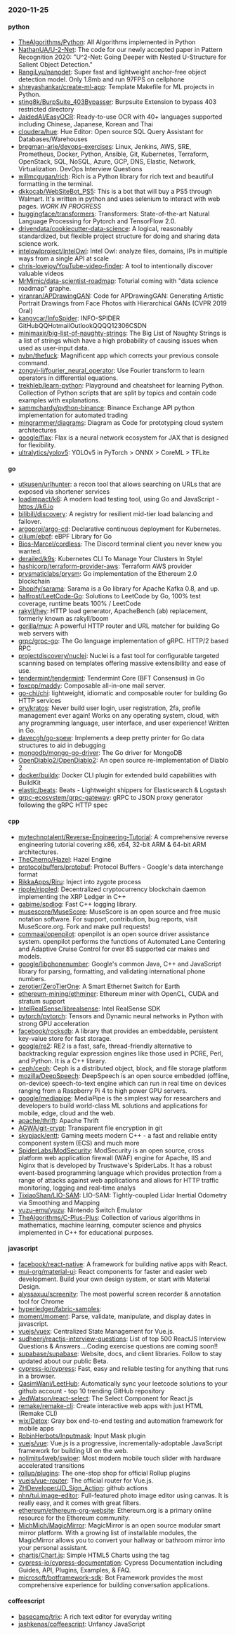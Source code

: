 ### 2020-11-25

#### python
* [TheAlgorithms/Python](https://github.com/TheAlgorithms/Python): All Algorithms implemented in Python
* [NathanUA/U-2-Net](https://github.com/NathanUA/U-2-Net): The code for our newly accepted paper in Pattern Recognition 2020: "U^2-Net: Going Deeper with Nested U-Structure for Salient Object Detection."
* [RangiLyu/nanodet](https://github.com/RangiLyu/nanodet): Super fast and lightweight anchor-free object detection model. Only 1.8mb and run 97FPS on cellphone
* [shreyashankar/create-ml-app](https://github.com/shreyashankar/create-ml-app): Template Makefile for ML projects in Python.
* [sting8k/BurpSuite_403Bypasser](https://github.com/sting8k/BurpSuite_403Bypasser): Burpsuite Extension to bypass 403 restricted directory
* [JaidedAI/EasyOCR](https://github.com/JaidedAI/EasyOCR): Ready-to-use OCR with 40+ languages supported including Chinese, Japanese, Korean and Thai
* [cloudera/hue](https://github.com/cloudera/hue): Hue Editor: Open source SQL Query Assistant for Databases/Warehouses
* [bregman-arie/devops-exercises](https://github.com/bregman-arie/devops-exercises): Linux, Jenkins, AWS, SRE, Prometheus, Docker, Python, Ansible, Git, Kubernetes, Terraform, OpenStack, SQL, NoSQL, Azure, GCP, DNS, Elastic, Network, Virtualization. DevOps Interview Questions
* [willmcgugan/rich](https://github.com/willmcgugan/rich): Rich is a Python library for rich text and beautiful formatting in the terminal.
* [dkkocab/WebSiteBot_PS5](https://github.com/dkkocab/WebSiteBot_PS5): This is a bot that will buy a PS5 through Walmart. It's written in python and uses selenium to interact with web pages. *WORK IN PROGRESS*
* [huggingface/transformers](https://github.com/huggingface/transformers): Transformers: State-of-the-art Natural Language Processing for Pytorch and TensorFlow 2.0.
* [drivendata/cookiecutter-data-science](https://github.com/drivendata/cookiecutter-data-science): A logical, reasonably standardized, but flexible project structure for doing and sharing data science work.
* [intelowlproject/IntelOwl](https://github.com/intelowlproject/IntelOwl): Intel Owl: analyze files, domains, IPs in multiple ways from a single API at scale
* [chris-lovejoy/YouTube-video-finder](https://github.com/chris-lovejoy/YouTube-video-finder): A tool to intentionally discover valuable videos
* [MrMimic/data-scientist-roadmap](https://github.com/MrMimic/data-scientist-roadmap): Toturial coming with "data science roadmap" graphe.
* [yiranran/APDrawingGAN](https://github.com/yiranran/APDrawingGAN): Code for APDrawingGAN: Generating Artistic Portrait Drawings from Face Photos with Hierarchical GANs (CVPR 2019 Oral)
* [kangvcar/InfoSpider](https://github.com/kangvcar/InfoSpider): INFO-SPIDER GitHubQQHotmailOutlookQQQQ12306CSDN
* [minimaxir/big-list-of-naughty-strings](https://github.com/minimaxir/big-list-of-naughty-strings): The Big List of Naughty Strings is a list of strings which have a high probability of causing issues when used as user-input data.
* [nvbn/thefuck](https://github.com/nvbn/thefuck): Magnificent app which corrects your previous console command.
* [zongyi-li/fourier_neural_operator](https://github.com/zongyi-li/fourier_neural_operator): Use Fourier transform to learn operators in differential equations.
* [trekhleb/learn-python](https://github.com/trekhleb/learn-python):  Playground and cheatsheet for learning Python. Collection of Python scripts that are split by topics and contain code examples with explanations.
* [sammchardy/python-binance](https://github.com/sammchardy/python-binance): Binance Exchange API python implementation for automated trading
* [mingrammer/diagrams](https://github.com/mingrammer/diagrams):  Diagram as Code for prototyping cloud system architectures
* [google/flax](https://github.com/google/flax): Flax is a neural network ecosystem for JAX that is designed for flexibility.
* [ultralytics/yolov5](https://github.com/ultralytics/yolov5): YOLOv5 in PyTorch > ONNX > CoreML > TFLite

#### go
* [utkusen/urlhunter](https://github.com/utkusen/urlhunter): a recon tool that allows searching on URLs that are exposed via shortener services
* [loadimpact/k6](https://github.com/loadimpact/k6): A modern load testing tool, using Go and JavaScript - https://k6.io
* [bilibili/discovery](https://github.com/bilibili/discovery): A registry for resilient mid-tier load balancing and failover.
* [argoproj/argo-cd](https://github.com/argoproj/argo-cd): Declarative continuous deployment for Kubernetes.
* [cilium/ebpf](https://github.com/cilium/ebpf): eBPF Library for Go
* [Bios-Marcel/cordless](https://github.com/Bios-Marcel/cordless): The Discord terminal client you never knew you wanted.
* [derailed/k9s](https://github.com/derailed/k9s):  Kubernetes CLI To Manage Your Clusters In Style!
* [hashicorp/terraform-provider-aws](https://github.com/hashicorp/terraform-provider-aws): Terraform AWS provider
* [prysmaticlabs/prysm](https://github.com/prysmaticlabs/prysm): Go implementation of the Ethereum 2.0 blockchain
* [Shopify/sarama](https://github.com/Shopify/sarama): Sarama is a Go library for Apache Kafka 0.8, and up.
* [halfrost/LeetCode-Go](https://github.com/halfrost/LeetCode-Go):  Solutions to LeetCode by Go, 100% test coverage, runtime beats 100% / LeetCode 
* [rakyll/hey](https://github.com/rakyll/hey): HTTP load generator, ApacheBench (ab) replacement, formerly known as rakyll/boom
* [gorilla/mux](https://github.com/gorilla/mux): A powerful HTTP router and URL matcher for building Go web servers with 
* [grpc/grpc-go](https://github.com/grpc/grpc-go): The Go language implementation of gRPC. HTTP/2 based RPC
* [projectdiscovery/nuclei](https://github.com/projectdiscovery/nuclei): Nuclei is a fast tool for configurable targeted scanning based on templates offering massive extensibility and ease of use.
* [tendermint/tendermint](https://github.com/tendermint/tendermint):  Tendermint Core (BFT Consensus) in Go
* [foxcpp/maddy](https://github.com/foxcpp/maddy):  Composable all-in-one mail server.
* [go-chi/chi](https://github.com/go-chi/chi): lightweight, idiomatic and composable router for building Go HTTP services
* [ory/kratos](https://github.com/ory/kratos): Never build user login, user registration, 2fa, profile management ever again! Works on any operating system, cloud, with any programming language, user interface, and user experience! Written in Go.
* [davecgh/go-spew](https://github.com/davecgh/go-spew): Implements a deep pretty printer for Go data structures to aid in debugging
* [mongodb/mongo-go-driver](https://github.com/mongodb/mongo-go-driver): The Go driver for MongoDB
* [OpenDiablo2/OpenDiablo2](https://github.com/OpenDiablo2/OpenDiablo2): An open source re-implementation of Diablo 2
* [docker/buildx](https://github.com/docker/buildx): Docker CLI plugin for extended build capabilities with BuildKit
* [elastic/beats](https://github.com/elastic/beats):  Beats - Lightweight shippers for Elasticsearch & Logstash
* [grpc-ecosystem/grpc-gateway](https://github.com/grpc-ecosystem/grpc-gateway): gRPC to JSON proxy generator following the gRPC HTTP spec

#### cpp
* [mytechnotalent/Reverse-Engineering-Tutorial](https://github.com/mytechnotalent/Reverse-Engineering-Tutorial): A comprehensive reverse engineering tutorial covering x86, x64, 32-bit ARM & 64-bit ARM architectures.
* [TheCherno/Hazel](https://github.com/TheCherno/Hazel): Hazel Engine
* [protocolbuffers/protobuf](https://github.com/protocolbuffers/protobuf): Protocol Buffers - Google's data interchange format
* [RikkaApps/Riru](https://github.com/RikkaApps/Riru): Inject into zygote process
* [ripple/rippled](https://github.com/ripple/rippled): Decentralized cryptocurrency blockchain daemon implementing the XRP Ledger in C++
* [gabime/spdlog](https://github.com/gabime/spdlog): Fast C++ logging library.
* [musescore/MuseScore](https://github.com/musescore/MuseScore): MuseScore is an open source and free music notation software. For support, contribution, bug reports, visit MuseScore.org. Fork and make pull requests!
* [commaai/openpilot](https://github.com/commaai/openpilot): openpilot is an open source driver assistance system. openpilot performs the functions of Automated Lane Centering and Adaptive Cruise Control for over 85 supported car makes and models.
* [google/libphonenumber](https://github.com/google/libphonenumber): Google's common Java, C++ and JavaScript library for parsing, formatting, and validating international phone numbers.
* [zerotier/ZeroTierOne](https://github.com/zerotier/ZeroTierOne): A Smart Ethernet Switch for Earth
* [ethereum-mining/ethminer](https://github.com/ethereum-mining/ethminer): Ethereum miner with OpenCL, CUDA and stratum support
* [IntelRealSense/librealsense](https://github.com/IntelRealSense/librealsense): Intel RealSense SDK
* [pytorch/pytorch](https://github.com/pytorch/pytorch): Tensors and Dynamic neural networks in Python with strong GPU acceleration
* [facebook/rocksdb](https://github.com/facebook/rocksdb): A library that provides an embeddable, persistent key-value store for fast storage.
* [google/re2](https://github.com/google/re2): RE2 is a fast, safe, thread-friendly alternative to backtracking regular expression engines like those used in PCRE, Perl, and Python. It is a C++ library.
* [ceph/ceph](https://github.com/ceph/ceph): Ceph is a distributed object, block, and file storage platform
* [mozilla/DeepSpeech](https://github.com/mozilla/DeepSpeech): DeepSpeech is an open source embedded (offline, on-device) speech-to-text engine which can run in real time on devices ranging from a Raspberry Pi 4 to high power GPU servers.
* [google/mediapipe](https://github.com/google/mediapipe): MediaPipe is the simplest way for researchers and developers to build world-class ML solutions and applications for mobile, edge, cloud and the web.
* [apache/thrift](https://github.com/apache/thrift): Apache Thrift
* [AGWA/git-crypt](https://github.com/AGWA/git-crypt): Transparent file encryption in git
* [skypjack/entt](https://github.com/skypjack/entt): Gaming meets modern C++ - a fast and reliable entity component system (ECS) and much more
* [SpiderLabs/ModSecurity](https://github.com/SpiderLabs/ModSecurity): ModSecurity is an open source, cross platform web application firewall (WAF) engine for Apache, IIS and Nginx that is developed by Trustwave's SpiderLabs. It has a robust event-based programming language which provides protection from a range of attacks against web applications and allows for HTTP traffic monitoring, logging and real-time analys
* [TixiaoShan/LIO-SAM](https://github.com/TixiaoShan/LIO-SAM): LIO-SAM: Tightly-coupled Lidar Inertial Odometry via Smoothing and Mapping
* [yuzu-emu/yuzu](https://github.com/yuzu-emu/yuzu): Nintendo Switch Emulator
* [TheAlgorithms/C-Plus-Plus](https://github.com/TheAlgorithms/C-Plus-Plus): Collection of various algorithms in mathematics, machine learning, computer science and physics implemented in C++ for educational purposes.

#### javascript
* [facebook/react-native](https://github.com/facebook/react-native): A framework for building native apps with React.
* [mui-org/material-ui](https://github.com/mui-org/material-ui): React components for faster and easier web development. Build your own design system, or start with Material Design.
* [alyssaxuu/screenity](https://github.com/alyssaxuu/screenity): The most powerful screen recorder & annotation tool for Chrome 
* [hyperledger/fabric-samples](https://github.com/hyperledger/fabric-samples): 
* [moment/moment](https://github.com/moment/moment): Parse, validate, manipulate, and display dates in javascript.
* [vuejs/vuex](https://github.com/vuejs/vuex):  Centralized State Management for Vue.js.
* [sudheerj/reactjs-interview-questions](https://github.com/sudheerj/reactjs-interview-questions): List of top 500 ReactJS Interview Questions & Answers....Coding exercise questions are coming soon!!
* [supabase/supabase](https://github.com/supabase/supabase): Website, docs, and client libraries. Follow to stay updated about our public Beta.
* [cypress-io/cypress](https://github.com/cypress-io/cypress): Fast, easy and reliable testing for anything that runs in a browser.
* [QasimWani/LeetHub](https://github.com/QasimWani/LeetHub): Automatically sync your leetcode solutions to your github account - top 10 trending GitHub repository
* [JedWatson/react-select](https://github.com/JedWatson/react-select): The Select Component for React.js
* [remake/remake-cli](https://github.com/remake/remake-cli): Create interactive web apps with just HTML (Remake CLI)
* [wix/Detox](https://github.com/wix/Detox): Gray box end-to-end testing and automation framework for mobile apps
* [RobinHerbots/Inputmask](https://github.com/RobinHerbots/Inputmask): Input Mask plugin
* [vuejs/vue](https://github.com/vuejs/vue):  Vue.js is a progressive, incrementally-adoptable JavaScript framework for building UI on the web.
* [nolimits4web/swiper](https://github.com/nolimits4web/swiper): Most modern mobile touch slider with hardware accelerated transitions
* [rollup/plugins](https://github.com/rollup/plugins):  The one-stop shop for official Rollup plugins
* [vuejs/vue-router](https://github.com/vuejs/vue-router):  The official router for Vue.js.
* [ZHDeveloper/JD_Sign_Action](https://github.com/ZHDeveloper/JD_Sign_Action): github actions
* [nhn/tui.image-editor](https://github.com/nhn/tui.image-editor):  Full-featured photo image editor using canvas. It is really easy, and it comes with great filters.
* [ethereum/ethereum-org-website](https://github.com/ethereum/ethereum-org-website): Ethereum.org is a primary online resource for the Ethereum community.
* [MichMich/MagicMirror](https://github.com/MichMich/MagicMirror): MagicMirror is an open source modular smart mirror platform. With a growing list of installable modules, the MagicMirror allows you to convert your hallway or bathroom mirror into your personal assistant.
* [chartjs/Chart.js](https://github.com/chartjs/Chart.js): Simple HTML5 Charts using the <canvas> tag
* [cypress-io/cypress-documentation](https://github.com/cypress-io/cypress-documentation): Cypress Documentation including Guides, API, Plugins, Examples, & FAQ.
* [microsoft/botframework-sdk](https://github.com/microsoft/botframework-sdk): Bot Framework provides the most comprehensive experience for building conversation applications.

#### coffeescript
* [basecamp/trix](https://github.com/basecamp/trix): A rich text editor for everyday writing
* [jashkenas/coffeescript](https://github.com/jashkenas/coffeescript): Unfancy JavaScript
